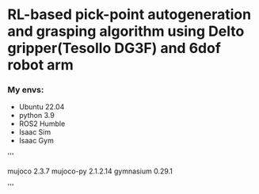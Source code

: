 # RL-based pick-point autogeneration and grasping algorithm using Delto gripper(Tesollo DG3F) and 6dof robot arm


### My envs:
- Ubuntu 22.04
- python 3.9
- ROS2 Humble
- Isaac Sim
- Isaac Gym

'''

mujoco 2.3.7
mujoco-py 2.1.2.14
gymnasium 0.29.1

'''

### 
